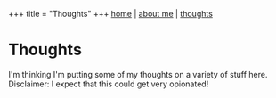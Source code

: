 +++
title = "Thoughts"
+++
[home](..) | [about me](../about) | [thoughts](.)
# Thoughts
I'm thinking I'm putting some of my thoughts on a variety of stuff here. Disclaimer: I expect that this could get very opionated!

